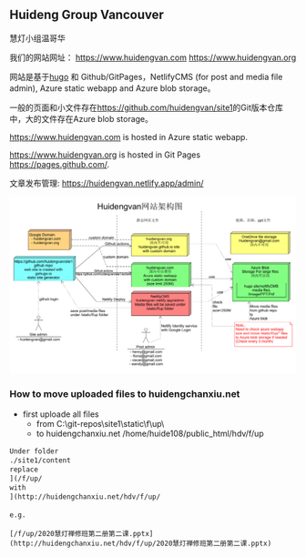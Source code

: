 ## Huideng Group Vancouver
慧灯小组温哥华

我们的网站网址：
<https://www.huidengvan.com> 
<https://www.huidengvan.org>

网站是基于[hugo](http://www.gohugo.io) 和 Github/GitPages，NetlifyCMS (for post and media file admin), Azure static webapp and Azure blob storage。  

一般的页面和小文件存在<https://github.com/huidengvan/site1>的Git版本仓库中，大的文件存在Azure blob storage。  

<https://www.huidengvan.com> is hosted in Azure static webapp. 

<https://www.huidengvan.org> is hosted in Git Pages <https://pages.github.com/>.

文章发布管理: <https://huidengvan.netlify.app/admin/>

![网站架构](huidengvan-arch.png)

### How to move uploaded files to huidengchanxiu.net 

- first uploade all files 
  - from C:\git-repos\site1\static\f\up\
  - to huidengchanxiu.net /home/huide108/public_html/hdv/f/up

```
Under folder
./site1/content
replace
](/f/up/
with
](http://huidengchanxiu.net/hdv/f/up/

e.g.

[/f/up/2020慧灯禅修班第二册第二课.pptx](http://huidengchanxiu.net/hdv/f/up/2020慧灯禅修班第二册第二课.pptx)
```